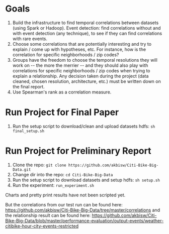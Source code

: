 # Goals
1. Build the infrastructure to find temporal correlations between datasets (using Spark or Hadoop). Event detection: find correlations without and with event detection (any technique), to see if they can find correlations with rare events.
2. Choose some correlations that are potentially interesting and try to explain / come up with hypotheses, etc. For instance, how is the correlation for specific neighborhoods / zip codes?
3. Groups have the freedom to choose the temporal resolutions they will work on -- the more the merrier -- and they should also play with correlations for specific neighborhoods / zip codes when trying to explain a relationship. Any decision taken during the project (data cleaned, chosen resolution, architecture, etc.) must be written down on the final report.
4. Use Spearman's rank as a correlation measure.

# Run Project for Final Paper
1. Run the setup script to download/clean and upload datasets hdfs: `sh final_setup.sh`

# Run Project for Preliminary Report
1. Clone the repo: `git clone https://github.com/akbisw/Citi-Bike-Big-Data.git`
2. Change dir into the repo: `cd Citi-Bike-Big-Data`
3. Run the setup script to download datasets and setup hdfs: `sh setup.sh`
4. Run the experiment: `run_experiment.sh`

Charts and pretty print results have not been scripted yet.

But the correlations from our test run can be found here: https://github.com/akbisw/Citi-Bike-Big-Data/tree/master/correlations and the relationship result can be found here: https://github.com/akbisw/Citi-Bike-Big-Data/blob/master/performance-evaluation/output-events/weather-citibike-hour-city-events-restricted
